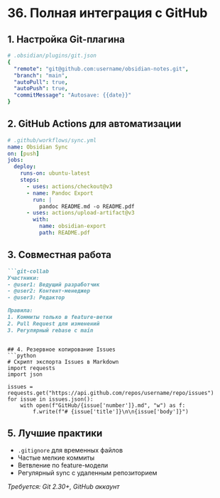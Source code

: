 # 36. Полная интеграция с GitHub

## 1. Настройка Git-плагина
```yaml
# .obsidian/plugins/git.json
{
  "remote": "git@github.com:username/obsidian-notes.git",
  "branch": "main",
  "autoPull": true,
  "autoPush": true,
  "commitMessage": "Autosave: {{date}}"
}
```

## 2. GitHub Actions для автоматизации
```yaml
# .github/workflows/sync.yml
name: Obsidian Sync
on: [push]
jobs:
  deploy:
    runs-on: ubuntu-latest
    steps:
      - uses: actions/checkout@v3
      - name: Pandoc Export
        run: |
          pandoc README.md -o README.pdf
      - uses: actions/upload-artifact@v3
        with:
          name: obsidian-export
          path: README.pdf
```

## 3. Совместная работа
```markdown
```git-collab
Участники:
- @user1: Ведущий разработчик
- @user2: Контент-менеджер
- @user3: Редактор

Правила:
1. Коммиты только в feature-ветки
2. Pull Request для изменений
3. Регулярный rebase с main
```
```

## 4. Резервное копирование Issues
```python
# Скрипт экспорта Issues в Markdown
import requests
import json

issues = requests.get("https://api.github.com/repos/username/repo/issues")
for issue in issues.json():
    with open(f"GitHub/{issue['number']}.md", "w") as f:
        f.write(f"# {issue['title']}\n\n{issue['body']}")
```

## 5. Лучшие практики
- `.gitignore` для временных файлов
- Частые мелкие коммиты
- Ветвление по feature-модели
- Регулярный sync с удаленным репозиторием

*Требуется: Git 2.30+, GitHub аккаунт*